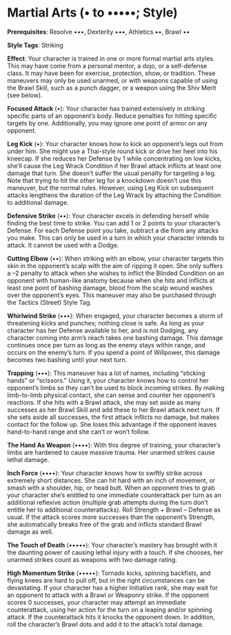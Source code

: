# Martial Arts (• to •••••; Style) 
**Prerequisites**: Resolve •••, Dexterity •••, Athletics ••, Brawl •• 

**Style Tags**: Striking

**Effect**: Your character is trained in one or more formal martial arts styles. This may have come from a personal mentor, a dojo, or a self-defense class. It may have been for exercise, protection, show, or tradition. These maneuvers may only be used unarmed, or with weapons capable of using the Brawl Skill, such as a punch dagger, or a weapon using the Shiv Merit (see below). 

**Focused Attack** (•): Your character has trained extensively in striking specific parts of an opponent’s body. Reduce penalties for hitting specific targets by one. Additionally, you may ignore one point of armor on any opponent. 

**Leg Kick** (•): Your character knows how to kick an opponent’s legs out from under him. She might use a Thai-style round kick or drive her heel into his kneecap. If she reduces her Defense by 1 while concentrating on low kicks, she’ll cause the Leg Wrack Condition if her Brawl attack inflicts at least one damage that turn. She doesn’t suffer the usual penalty for targeting a leg. Note that trying to hit the other leg for a knockdown doesn’t use this maneuver, but the normal rules. However, using Leg Kick on subsequent attacks lengthens the duration of the Leg Wrack by attaching the Condition to additional damage.

**Defensive Strike** (••): Your character excels in defending herself while finding the best time to strike. You can add 1 or 2 points to your character’s Defense. For each Defense point you take, subtract a die from any attacks you make. This can only be used in a turn in which your character intends to attack. It cannot be used with a Dodge. 

**Cutting Elbow** (••): When striking with an elbow, your character targets thin skin in the opponent’s scalp with the aim of ripping it open. She only suffers a –2 penalty to attack when she wishes to inflict the Blinded Condition on an opponent with human-like anatomy because when she hits and inflicts at least one point of bashing damage, blood from the scalp wound washes over the opponent’s eyes. This maneuver may also be purchased through the Tactics (Street) Style Tag.

**Whirlwind Strike** (•••): When engaged, your character becomes a storm of threatening kicks and punches; nothing close is safe. As long as your character has her Defense available to her, and is not Dodging, any character coming into arm’s reach takes one bashing damage. This damage continues once per turn as long as the enemy stays within range, and occurs on the enemy’s turn. If you spend a point of Willpower, this damage becomes two bashing until your next turn. 

**Trapping** (•••): This maneuver has a lot of names, including “sticking hands” or “scissors.” Using it, your character knows how to control her opponent’s limbs so they can’t be used to block incoming strikes. By making limb-to-limb physical contact, she can sense and counter her opponent’s reactions. If she hits with a Brawl attack, she may set aside as many successes as her Brawl Skill and add these to her Brawl attack next turn. If she sets aside all successes, the first attack inflicts no damage, but makes contact for the follow up. She loses this advantage if the opponent leaves hand-to-hand range and she can’t or won’t follow.

**The Hand As Weapon** (••••): With this degree of training, your character’s limbs are hardened to cause massive trauma. Her unarmed strikes cause lethal damage. 

**Inch Force** (••••): Your character knows how to swiftly strike across extremely short distances. She can hit hard with an inch of movement, or smash with a shoulder, hip, or head butt. When an opponent tries to grab your character she’s entitled to one immediate counterattack per turn as an additional reflexive action (multiple grab attempts during the turn don’t entitle her to additional counterattacks). Roll Strength + Brawl – Defense as usual. If the attack scores more successes than the opponent’s Strength, she automatically breaks free of the grab and inflicts standard Brawl damage as well.

**The Touch of Death** (•••••): Your character’s mastery has brought with it the daunting power of causing lethal injury with a touch. If she chooses, her unarmed strikes count as weapons with two damage rating.

**High Momentum Strike** (•••••): Tornado kicks, spinning backfists, and flying knees are hard to pull off, but in the right circumstances can be devastating. If your character has a higher Initiative rank, she may wait for an opponent to attack with a Brawl or Weaponry strike. If the opponent scores 0 successes, your character may attempt an immediate counterattack, using her action for the turn on a leaping and/or spinning attack. If the counterattack hits it knocks the opponent down. In addition, roll the character’s Brawl dots and add it to the attack’s total damage.
